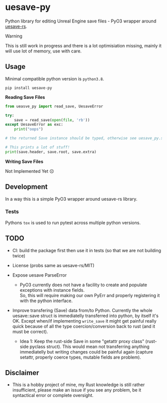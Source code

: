 # uesave-py

Python library for editing Unreal Engine save files - PyO3 wrapper around [uesave-rs](https://github.com/trumank/uesave-rs).

> [!WARNING]  
> This is still work in progress and there is a lot optimisiation missing, mainly it will use lot of memory, use with care.

## Usage

Minimal compatible python version is `python3.8`.

`pip install uesave-py`

**Reading Save Files**

```py
from ueasve_py import read_save, UesaveError

try:
    save = read_save(open(file, 'rb'))
except UesaveError as exc:
    print("oops")

# the returned Save instance should be typed, otherwise see uesave_py.save

# This prints a lot of stuff!
print(save.header, save.root, save.extra)
```

**Writing Save Files**

Not Implemented Yet ☹️

## Development

In a way this is a simple PyO3 wrapper around uesave-rs library.

### Tests

Pythons `tox` is used to run pytest across multiple python versions.

## TODO

- CI: build the package first then use it in tests (so that we are not building twice)
- License (probs same as uesave-rs/MIT)
- Expose uesave ParseError
  - PyO3 currently does not have a facility to create and populate exceptions with instance fields.  
    So, this will require making our own PyErr and properly registering it with the python interface.
- Improve transfering (Save) data from/to Python.
  Currently the whole uesave::save struct is immediatelly transferred into python, by itself it's OK.
  Except when/if implementing `write_save` it might get painful really quick because of all the type coercion/conversion back to rust (and it must be correct).

  - Idea 1: Keep the rust-side Save in some "getattr proxy class" (rust-side pyclass struct).
  This would mean not transferring anything immediatelly but writing changes could be painful again (capture setattr, properly coerce types, mutable fields are problem).

## Disclaimer

- This is a hobby project of mine, my Rust knowledge is still rather insufficient, 
  please make an issue if you see any problem, be it syntactical error or complete oversight.
